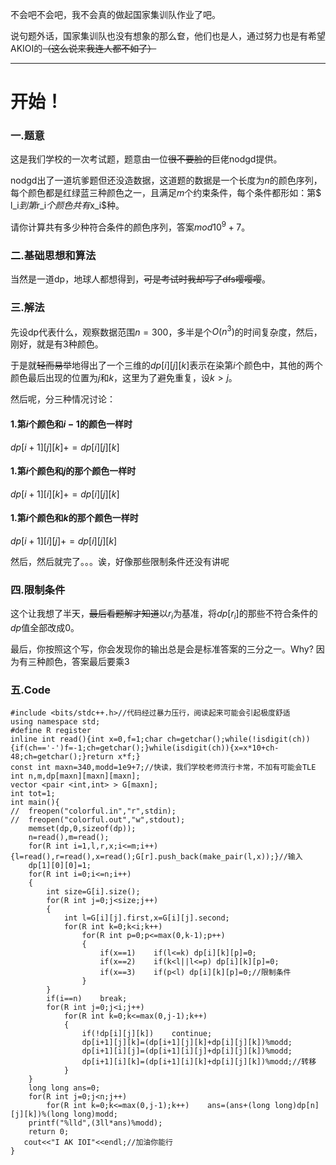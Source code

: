 不会吧不会吧，我不会真的做起国家集训队作业了吧。

说句题外话，国家集训队也没有想象的那么奆，他们也是人，通过努力也是有希望AKIOI的~~（这么说来我连人都不如了）~~


------------
# 开始！
### 一.题意

这是我们学校的一次考试题，题意由一位~~很不要脸的~~巨佬nodgd提供。

nodgd出了一道坑爹题但还没造数据，这道题的数据是一个长度为$n$的颜色序列，每个颜色都是红绿蓝三种颜色之一，且满足$m$个约束条件，每个条件都形如：第$  l_i$到第$r_i$个颜色共有$x_i$种。

请你计算共有多少种符合条件的颜色序列，答案$mod 10^9+7$。

### 二.基础思想和算法
当然是一道dp，地球人都想得到，~~可是考试时我却写了dfs嘤嘤嘤~~。

### 三.解法

先设dp代表什么，观察数据范围$n=300$，多半是个$O(n^3)$的时间复杂度，然后，刚好，就是有3种颜色。

于是就~~轻而易举~~地得出了一个三维的$dp[i][j][k]$表示在染第$i$个颜色中，其他的两个颜色最后出现的位置为$j$和$k$，这里为了避免重复，设$k>j$。

然后呢，分三种情况讨论：

#### 1.第$i$个颜色和$i-1$的颜色一样时
$dp[i+1][j][k]+=dp[i][j][k]$
#### 1.第$i$个颜色和$j$的那个颜色一样时
$dp[i+1][i][k]+=dp[i][j][k]$
#### 1.第$i$个颜色和$k$的那个颜色一样时
$dp[i+1][i][j]+=dp[i][j][k]$

然后，然后就完了。。。诶，好像那些限制条件还没有讲呢

### 四.限制条件

这个让我想了半天，~~最后看题解才知道~~以$r_i$为基准，将$dp[r_i]$的那些不符合条件的$dp$值全部改成$0$。

最后，你按照这个写，你会发现你的输出总是会是标准答案的三分之一。Why?
因为有三种颜色，答案最后要乘$3$

### 五.Code

```
#include <bits/stdc++.h>//代码经过暴力压行，阅读起来可能会引起极度舒适
using namespace std;
#define R register
inline int read(){int x=0,f=1;char ch=getchar();while(!isdigit(ch)){if(ch=='-')f=-1;ch=getchar();}while(isdigit(ch)){x=x*10+ch-48;ch=getchar();}return x*f;}
const int maxn=340,modd=1e9+7;//快读，我们学校老师流行卡常，不加有可能会TLE
int n,m,dp[maxn][maxn][maxn];
vector <pair <int,int> > G[maxn];
int tot=1;
int main(){
//	freopen("colorful.in","r",stdin);
//	freopen("colorful.out","w",stdout);
	memset(dp,0,sizeof(dp));
	n=read(),m=read();
	for(R int i=1,l,r,x;i<=m;i++)	{l=read(),r=read(),x=read();G[r].push_back(make_pair(l,x));}//输入
	dp[1][0][0]=1;
	for(R int i=0;i<=n;i++)
	{
		int size=G[i].size();
		for(R int j=0;j<size;j++)
		{
			int l=G[i][j].first,x=G[i][j].second;
			for(R int k=0;k<i;k++)
				for(R int p=0;p<=max(0,k-1);p++)
				{
					if(x==1)	if(l<=k) dp[i][k][p]=0;
                    if(x==2)	if(k<l||l<=p) dp[i][k][p]=0;
                    if(x==3)	if(p<l) dp[i][k][p]=0;//限制条件
				}
		}
		if(i==n)	break;
		for(R int j=0;j<i;j++)
			for(R int k=0;k<=max(0,j-1);k++)
			{
				if(!dp[i][j][k])	continue;
				dp[i+1][j][k]=(dp[i+1][j][k]+dp[i][j][k])%modd;
				dp[i+1][i][j]=(dp[i+1][i][j]+dp[i][j][k])%modd;
				dp[i+1][i][k]=(dp[i+1][i][k]+dp[i][j][k])%modd;//转移
			}
	}
	long long ans=0;
	for(R int j=0;j<n;j++)
		for(R int k=0;k<=max(0,j-1);k++)	ans=(ans+(long long)dp[n][j][k])%(long long)modd;
	printf("%lld",(3ll*ans)%modd);
	return 0;
   cout<<"I AK IOI"<<endl;//加油你能行
}
```

